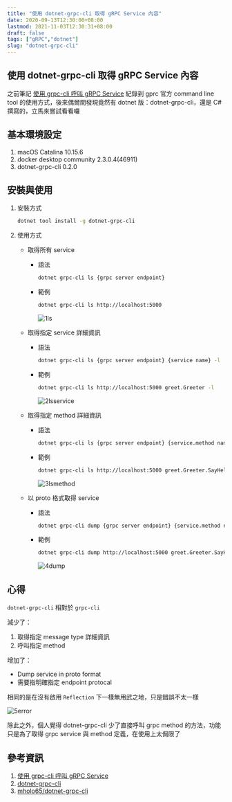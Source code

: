 ```yaml
---
title: "使用 dotnet-grpc-cli 取得 gRPC Service 內容"
date: 2020-09-13T12:30:00+08:00
lastmod: 2021-11-03T12:30:31+08:00
draft: false
tags: ["gRPC","dotnet"]
slug: "dotnet-grpc-cli"
---
```


## 使用 dotnet-grpc-cli 取得 gRPC Service 內容

之前筆記 [使用 grpc-cli 呼叫 gRPC Service](/grpc-cli/) 紀錄到 gprc 官方 command line tool 的使用方式，後來偶爾間發現竟然有 dotnet 版：dotnet-grpc-cli，還是 C# 撰寫的，立馬來嘗試看看囉

## 基本環境設定

1. macOS Catalina 10.15.6
2. docker desktop community 2.3.0.4(46911)
3. dotnet-grpc-cli 0.2.0

## 安裝與使用

1. 安裝方式

    ```bash
    dotnet tool install -g dotnet-grpc-cli
    ```

2. 使用方式

    - 取得所有 service

        - 語法

            ```bash
            dotnet grpc-cli ls {grpc server endpoint}
            ```

        - 範例

            ```bash
            dotnet grpc-cli ls http://localhost:5000
            ```

            ![1ls](https://user-images.githubusercontent.com/3851540/93022064-6a85f280-f619-11ea-86ad-00f52baa0f65.png)

    - 取得指定 service 詳細資訊

        - 語法

            ```bash
            dotnet grpc-cli ls {grpc server endpoint} {service name} -l
            ```

        - 範例

            ```bash
            dotnet grpc-cli ls http://localhost:5000 greet.Greeter -l
            ```

            ![2lsservice](https://user-images.githubusercontent.com/3851540/93022066-6bb71f80-f619-11ea-9482-d8939ef36693.png)

    - 取得指定 method 詳細資訊

        - 語法

            ```bash
            dotnet grpc-cli ls {grpc server endpoint} {service.method name} -l
            ```

        - 範例

            ```bash
            dotnet grpc-cli ls http://localhost:5000 greet.Greeter.SayHello -l
            ```

            ![3lsmethod](https://user-images.githubusercontent.com/3851540/93022068-6c4fb600-f619-11ea-8ac5-ef6ad9dec3c9.png)

    - 以 proto 格式取得 service

        - 語法

            ```bash
            dotnet grpc-cli dump {grpc server endpoint} {service.method name}
            ```

        - 範例

            ```bash
            dotnet grpc-cli dump http://localhost:5000 greet.Greeter.SayHello
            ```

            ![4dump](https://user-images.githubusercontent.com/3851540/93022070-6ce84c80-f619-11ea-9cf9-d7fc5b3e6ef6.png)

## 心得

`dotnet-grpc-cli` 相對於 `grpc-cli`

減少了：

1. 取得指定 message type 詳細資訊
2. 呼叫指定 method

增加了：

- Dump service in proto format
- 需要指明確指定 endpoint protocal

相同的是在沒有啟用 `Reflection` 下一樣無用武之地，只是錯誤不太一樣

![5error](https://user-images.githubusercontent.com/3851540/93022071-6d80e300-f619-11ea-8ee5-83f911f613ba.png)

除此之外，個人覺得 dotnet-grpc-cli 少了直接呼叫 grpc method 的方法，功能只是為了取得 grpc service 與 method 定義，在使用上太侷限了

## 參考資訊

1. [使用 grpc-cli 呼叫 gRPC Service](/grpc-cli/)
2. [dotnet-grpc-cli](https://www.nuget.org/packages/dotnet-grpc-cli/)
3. [mholo65/dotnet-grpc-cli](https://github.com/mholo65/dotnet-grpc-cli)
